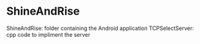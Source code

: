 # ShineAndRise
ShineAndRise: folder containing the Android application
TCPSelectServer: cpp code to impliment the server